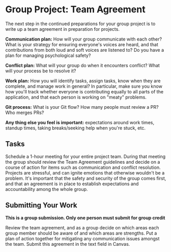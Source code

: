# Group Project: Team Agreement
The next step in the continued preparations for your group project is to write up a team agreement in preparation for projects.

**Communication plan:** How will your group communicate with each other? What is your strategy for ensuring everyone's voices are heard, and that contributions from both loud and soft voices are listened to? Do you have a plan for managing psychological safety?

**Conflict plan:** What will your group do when it encounters conflict? What will your process be to resolve it?

**Work plan:** How you will identify tasks, assign tasks, know when they are complete, and manage work in general? In particular, make sure you know how you'll track whether everyone is contributing equally to all parts of the application, and that each person is working on "meaty" problems.

**Git process:** What is your Git flow? How many people must review a PR? Who merges PRs?

**Any thing else you feel is important:** expectations around work times, standup times, taking breaks/seeking help when you're stuck, etc.

## Tasks
Schedule a 1-hour meeting for your entire project team. During that meeting the group should review the Team Agreement guidelines and decide on a course of action for items such as communication and conflict resolution. Projects are stressful, and can ignite emotions that otherwise wouldn't be a problem. It's important that the safety and security of the group comes first, and that an agreement is in place to establish expectations and accountability among the whole group.

## Submitting Your Work
**This is a group submission. Only one person must submit for group credit**

Review the team agreement, and as a group decide on which areas each group member should be aware of and which areas are strengths. Put a plan of action together for mitigating any communication issues amongst the team. Submit this agreement in the text field in Canvas.
